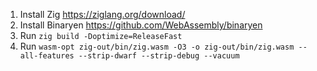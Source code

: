 1. Install Zig https://ziglang.org/download/
2. Install Binaryen https://github.com/WebAssembly/binaryen
3. Run `zig build -Doptimize=ReleaseFast`
4. Run `wasm-opt zig-out/bin/zig.wasm -O3 -o zig-out/bin/zig.wasm --all-features --strip-dwarf --strip-debug --vacuum`
